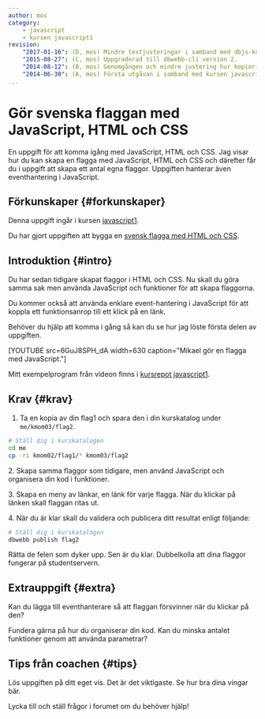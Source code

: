 ```yaml
---
author: mos
category:
    - javascript
    - kursen javascript1
revision:
    "2017-01-16": (D, mos) Mindre textjusteringar i samband med dbjs-kopia.
    "2015-08-27": (C, mos) Uppgraderad till dbwebb-cli version 2.
    "2014-08-12": (B, mos) Genomgången och mindre justering hur kopiering sker.
    "2014-06-30": (A, mos) Första utgåvan i samband med kursen javascript1.
...
```

Gör svenska flaggan med JavaScript, HTML och CSS
==================================

En uppgift för att komma igång med JavaScript, HTML och CSS. Jag visar hur du kan skapa en flagga med JavaScript, HTML och CSS och därefter får du i uppgift att skapa ett antal egna flaggor. Uppgiften hanterar även eventhantering i JavaScript.

<!--more-->



Förkunskaper {#forkunskaper}
-----------------------

Denna uppgift ingår i kursen [javascript1](kurser/javascript1).

Du har gjort uppgiften att bygga en [svensk flagga med HTML och CSS](uppgift/gor-svenska-flaggan-i-html-och-css).



Introduktion {#intro}
-----------------------

Du har sedan tidigare skapat flaggor i HTML och CSS. Nu skall du göra samma sak men använda JavaScript och funktioner för att skapa flaggorna.

Du kommer också att använda enklare event-hantering i JavaScript för att koppla ett funktionsanrop till ett klick på en länk.

Behöver du hjälp att komma i gång så kan du se hur jag löste första delen av uppgiften.

[YOUTUBE src=6GuJ8SPH_dA width=630 caption="Mikael gör en flagga med JavaScript."]

Mitt exempelprogram från videon finns i [kursrepot javascript1](repo/javascript1/example/flag/flag2/).



Krav {#krav}
-----------------------

1. Ta en kopia av din flag1 och spara den i din kurskatalog under `me/kmom03/flag2`.

```bash
# Ställ dig i kurskatalogen
cd me
cp -ri kmom02/flag1/* kmom03/flag2
```

2\. Skapa samma flaggor som tidigare, men använd JavaScript och organisera din kod i funktioner.

3\. Skapa en meny av länkar, en länk för varje flagga. När du klickar på länken skall flaggan ritas ut. 

4\. När du är klar skall du validera och publicera ditt resultat enligt följande:

```bash
# Ställ dig i kurskatalogen
dbwebb publish flag2
```

Rätta de felen som dyker upp. Sen är du klar. Dubbelkolla att dina flaggor fungerar på studentservern.



Extrauppgift {#extra}
-----------------------

Kan du lägga till eventhanterare så att flaggan försvinner när du klickar på den?

Fundera gärna på hur du organiserar din kod. Kan du minska antalet funktioner genom att använda parametrar?



Tips från coachen {#tips}
-----------------------

Lös uppgiften på ditt eget vis. Det är det viktigaste. Se hur bra dina vingar bär.

Lycka till och ställ frågor i forumet om du behöver hjälp!
